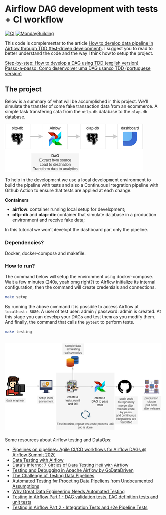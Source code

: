 # Airflow DAG development with tests + CI workflow
[![CI](https://github.com/marcosmarxm/airflow-testing-ci-workflow/workflows/CI/badge.svg?branch=master)](https://github.com/marcosmarxm/airflow-testing-ci-workflow/actions?query=workflow%3ACI)
[![MondayBuilding](https://github.com/marcosmarxm/airflow-testing-ci-workflow/workflows/MondayBuilding/badge.svg)](https://github.com/marcosmarxm/airflow-testing-ci-workflow/actions?query=workflow%3AMondayBuilding)

This code is complementar to the article [How to develop data pipeline in Airflow through TDD (test-driven development)](https://medium.com/@marcosmarxm/how-to-build-a-dataops-enviroment-with-airflow-part-1-setup-ci-cd-and-dag-pipeline-tests-13cdf050439e).
I suggest you to read to better understand the code and the way I think how to setup the project.

[Step-by-step: How to develop a DAG using TDD (english version)](https://github.com/marcosmarxm/airflow-testing-ci-workflow/blob/master/assets/how-to/create-dag-using-tdd.md)<br>
[Passo-a-passo: Como desenvolver uma DAG usando TDD (portuguese version)](https://github.com/marcosmarxm/airflow-testing-ci-workflow/blob/master/assets/how-to/criar-dag-usando-tdd.md)

## The project

Below is a summary of what will be accomplished in this project. We'll simulate the transfer of some fake transaction data from an ecommerce. A simple task transfering data from the `otlp-db` database to the `olap-db` database.

![Diagram](./assets/images/diagram.png)

To help in the development we use a local development environment to build the pipeline with tests and also a Continuous Integration pipeline with Github Action to ensure that tests are applied at each change.

**Containers**
- **airflow**: container running local setup for development;
- **oltp-db** and **olap-db**: container that simulate database in a production environment and receive fake data;

In this tutorial we won't developt the dashboard part only the pipeline.

### Dependencies?
Docker, docker-compose and makefile.

### How to run?

The command below will setup the environment using docker-compose. Wait a few minutes (240s, yeah omg right?) to Airflow initialize its internal configuration, then the command will create credentials and connections.
```bash
make setup
```
By running the above command it is possible to access Airflow at `localhost: 8080`. 
A user of test user: admin / password: admin is created. At this stage you can develop your DAGs and test them as you modify them.
And finally, the command that calls the `pytest` to perform tests.
```bash
make testing
```
![Containers](./assets/images/workflow_with_tests.png)
---

Some resources about Airflow testing and DataOps:
* [Pipelines on pipelines: Agile CI/CD workflows for Airflow DAGs @ Airflow Summit 2020](https://www.youtube.com/watch?v=tY4F9X5l6dg)
* [Data Testing with Airflow](https://github.com/danielvdende/data-testing-with-airflow)
* [Data's Inferno: 7 Circles of Data Testing Hell with Airflow](https://medium.com/wbaa/datas-inferno-7-circles-of-data-testing-hell-with-airflow-cef4adff58d8)
* [Testing and Debugging in Apache Airflow by GoDataDriven](https://godatadriven.com/blog/testing-and-debugging-apache-airflow/)
* [The Challenge of Testing Data Pipelines](https://medium.com/slalom-build/the-challenge-of-testing-data-pipelines-4450744a84f1)
* [Automated Testing for Proceting Data Pipeliens from Undocumented Assumptions](https://www.youtube.com/watch?v=z-kPgEAJCrA&ab_channel=Databricks)
* [Why Great Data Engineering Needs Automated Testing](https://medium.com/weareservian/why-data-engineering-needs-automated-testing-a37a0844d7db)
* [Testing in Airflow Part 1 - DAG validation tests, DAG definition tests and unit tests](https://blog.usejournal.com/testing-in-airflow-part-1-dag-validation-tests-dag-definition-tests-and-unit-tests-2aa94970570c)
* [Testing in Airflow Part 2 - Integration Tests and e2e Pipeline Tests](https://medium.com/@chandukavar/testing-in-airflow-part-2-integration-tests-and-end-to-end-pipeline-tests-af0555cd1a82)
